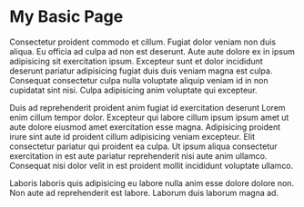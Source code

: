 # My Basic Page

Consectetur proident commodo et cillum. Fugiat dolor veniam non duis aliqua. Eu officia ad culpa ad non est deserunt. Aute aute dolore ex in ipsum adipisicing sit exercitation ipsum. Excepteur sunt et dolor incididunt deserunt pariatur adipisicing fugiat duis duis veniam magna est culpa. Consequat consectetur culpa nulla voluptate aliquip veniam id in non cupidatat sint nisi. Culpa adipisicing anim voluptate qui excepteur.

Duis ad reprehenderit proident anim fugiat id exercitation deserunt Lorem enim cillum tempor dolor. Excepteur qui labore cillum ipsum ipsum amet ut aute dolore eiusmod amet exercitation esse magna. Adipisicing proident irure sint aute id proident cillum adipisicing veniam excepteur. Elit consectetur pariatur qui proident ea culpa. Ut ipsum aliqua consectetur exercitation in est aute pariatur reprehenderit nisi aute anim ullamco. Consequat nisi dolor velit in est proident mollit incididunt voluptate ullamco.

Laboris laboris quis adipisicing eu labore nulla anim esse dolore dolore non. Non aute ad reprehenderit est labore. Laborum duis laborum magna ad.